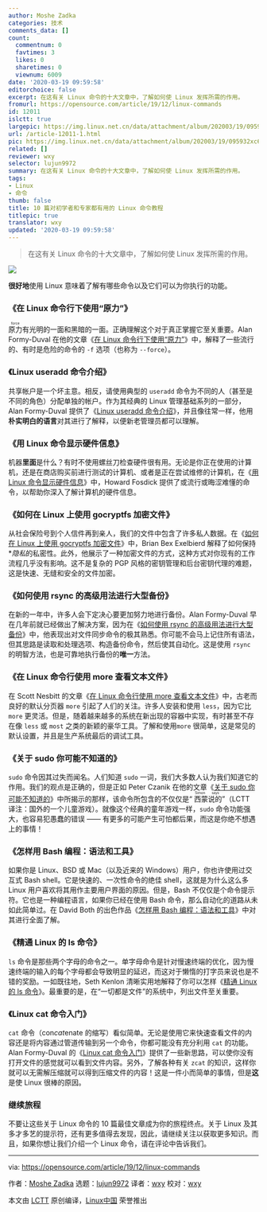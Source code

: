 ```yaml
---
author: Moshe Zadka
categories: 技术
comments_data: []
count:
  commentnum: 0
  favtimes: 3
  likes: 0
  sharetimes: 0
  viewnum: 6009
date: '2020-03-19 09:59:58'
editorchoice: false
excerpt: 在这有关 Linux 命令的十大文章中，了解如何使 Linux 发挥所需的作用。
fromurl: https://opensource.com/article/19/12/linux-commands
id: 12011
islctt: true
largepic: https://img.linux.net.cn/data/attachment/album/202003/19/095932xc64xw7cwqlolale.jpg
url: /article-12011-1.html
pic: https://img.linux.net.cn/data/attachment/album/202003/19/095932xc64xw7cwqlolale.jpg.thumb.jpg
related: []
reviewer: wxy
selector: lujun9972
summary: 在这有关 Linux 命令的十大文章中，了解如何使 Linux 发挥所需的作用。
tags:
- Linux
- 命令
thumb: false
title: 10 篇对初学者和专家都有用的 Linux 命令教程
titlepic: true
translator: wxy
updated: '2020-03-19 09:59:58'
---
```



> 
> 在这有关 Linux 命令的十大文章中，了解如何使 Linux 发挥所需的作用。
> 
> 
> 


![](/data/attachment/album/202003/19/095932xc64xw7cwqlolale.jpg)


**很好地**使用 Linux 意味着了解有哪些命令以及它们可以为你执行的功能。


### 《在 Linux 命令行下使用“原力”》


<ruby> 原力 <rt>  force </rt></ruby>有光明的一面和黑暗的一面。正确理解这个对于真正掌握它至关重要。Alan Formy-Duval 在他的文章《[在 Linux 命令行下使用“原力”](/article-10881-1.html)》中，解释了一些流行的、有时是危险的命令的 `-f` 选项（也称为 `--force`）。


### 《Linux useradd 命令介绍》


共享帐户是一个坏主意。相反，请使用典型的 `useradd` 命令为不同的人（甚至是不同的角色）分配单独的帐户。作为其经典的 Linux 管理基础系列的一部分，Alan Formy-Duval 提供了《[Linux useradd 命令介绍](/article-11756-1.html)》，并且像往常一样，他用**朴实明白的语言**对其进行了解释，以便新老管理员都可以理解。


### 《用 Linux 命令显示硬件信息》


机器**里面**是什么？有时不使用螺丝刀检查硬件很有用。无论是你正在使用的计算机，还是在商店购买前进行测试的计算机、或者是正在尝试维修的计算机，在《[用 Linux 命令显示硬件信息](/article-11422-1.html)》中，Howard Fosdick 提供了或流行或晦涩难懂的命令，以帮助你深入了解计算机的硬件信息。


### 《如何在 Linux 上使用 gocryptfs 加密文件》


从社会保险号到个人信件再到亲人，我们的文件中包含了许多私人数据。在《[如何在 Linux 上使用 gocryptfs 加密文件](https://opensource.com/article/19/8/how-encrypt-files-gocryptfs)》中，Brian Bex Exelbierd 解释了如何保持\**隐私*的私密性。此外，他展示了一种加密文件的方式，这种方式对你现有的工作流程几乎没有影响。这不是复杂的 PGP 风格的密钥管理和后台密钥代理的难题，这是快速、无缝和安全的文件加密。


### 《如何使用 rsync 的高级用法进行大型备份》


在新的一年中，许多人会下定决心要更加努力地进行备份。Alan Formy-Duval 早在几年前就已经做出了解决方案，因为在《[如何使用 rsync 的高级用法进行大型备份](/article-10865-1.html)》中，他表现出对文件同步命令的极其熟悉。你可能不会马上记住所有语法，但其思路是读取和处理选项、构造备份命令，然后使其自动化。这是使用 `rsync` 的明智方法，也是可靠地执行备份的**唯一**方法。


### 《在 Linux 命令行使用 more 查看文本文件》


在 Scott Nesbitt 的文章《[在 Linux 命令行使用 more 查看文本文件](/article-10531-1.html)》中，古老而良好的默认分页器 `more` 引起了人们的关注。许多人安装和使用 `less`，因为它比 `more` 更灵活。但是，随着越来越多的系统在新出现的容器中实现，有时甚至不存在像 `less` 或 `most` 之类的新颖的豪华工具。了解和使用`more` 很简单，这是常见的默认设置，并且是生产系统最后的调试工具。


### 《关于 sudo 你可能不知道的》


`sudo` 命令因其过失而闻名。人们知道 `sudo` 一词，我们大多数人认为我们知道它的作用。我们的观点是正确的，但是正如 Peter Czanik 在他的文章《[关于 sudo 你可能不知道的](/article-11595-1.html)》中所揭示的那样，该命令所包含的不仅仅是“<ruby> 西蒙说的 <rt>  Simon says </rt></ruby>”（LCTT 译注：国外的一个儿童游戏）。就像这个经典的童年游戏一样，`sudo` 命令功能强大，也容易犯愚蠢的错误 —— 有更多的可能产生可怕都后果，而这是你绝不想遇上的事情！


### 《怎样用 Bash 编程：语法和工具》


如果你是 Linux、BSD 或 Mac（以及近来的 Windows）用户，你也许使用过交互式 Bash shell。它是快速的、一次性命令的绝佳 shell，这就是为什么这么多 Linux 用户喜欢将其用作主要用户界面的原因。但是，Bash 不仅仅是个命令提示符。它也是一种编程语言，如果你已经在使用 Bash 命令，那么自动化的道路从未如此简单过。在 David Both 的出色作品《[怎样用 Bash 编程：语法和工具](/article-11552-1.html)》中对其进行全面了解。


### 《精通 Linux 的 ls 命令》


`ls` 命令是那些两个字母的命令之一。单字母命令是针对慢速终端的优化，因为慢速终端的输入的每个字母都会导致明显的延迟，而这对于懒惰的打字员来说也是不错的奖励。一如既往地，Seth Kenlon 清晰实用地解释了你可以怎样《[精通 Linux 的 ls 命令](/article-11159-1.html)》。最重要的是，在“一切都是文件”的系统中，列出文件至关重要。


### 《Linux cat 命令入门》


`cat` 命令（con*cat*enate 的缩写）看似简单。无论是使用它来快速查看文件的内容还是将内容通过管道传输到另一个命令，你都可能没有充分利用 `cat` 的功能。Alan Formy-Duval 的《[Linux cat 命令入门](https://opensource.com/article/19/2/getting-started-cat-command)》提供了一些新思路，可以使你没有打开文件的感觉就可以看到文件内容。另外，了解各种有关 `zcat` 的知识，这样你就可以无需解压缩就可以得到压缩文件的内容！这是一件小而简单的事情，但是**这**是使 Linux 很棒的原因。


### 继续旅程


不要让这些关于 Linux 命令的 10 篇最佳文章成为你的旅程终点。关于 Linux 及其多才多艺的提示符，还有更多值得去发现，因此，请继续关注以获取更多知识。而且，如果你想让我们介绍一个 Linux 命令，请在评论中告诉我们。




---


via: <https://opensource.com/article/19/12/linux-commands>


作者：[Moshe Zadka](https://opensource.com/users/moshez) 选题：[lujun9972](https://github.com/lujun9972) 译者：[wxy](https://github.com/wxy) 校对：[wxy](https://github.com/wxy)


本文由 [LCTT](https://github.com/LCTT/TranslateProject) 原创编译，[Linux中国](https://linux.cn/) 荣誉推出